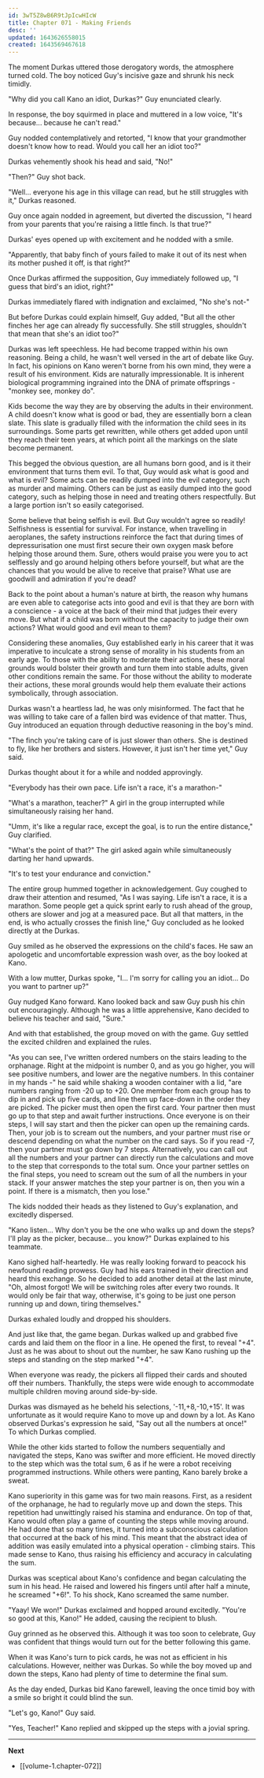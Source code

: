 ```yaml
---
id: 3wT5Z8wB6R9tJpIcwHIcW
title: Chapter 071 - Making Friends
desc: ''
updated: 1643626558015
created: 1643569467618
---
```


The moment Durkas uttered those derogatory words, the atmosphere turned cold. The boy noticed Guy's incisive gaze and shrunk his neck timidly.

"Why did you call Kano an idiot, Durkas?" Guy enunciated clearly. 

In response, the boy squirmed in place and muttered in a low voice, "It's because... because he can't read."

Guy nodded contemplatively and retorted, "I know that your grandmother doesn't know how to read. Would you call her an idiot too?"

Durkas vehemently shook his head and said, "No!"

"Then?" Guy shot back.

"Well... everyone his age in this village can read, but he still struggles with it," Durkas reasoned.

Guy once again nodded in agreement, but diverted the discussion, "I heard from your parents that you're raising a little finch. Is that true?"

Durkas' eyes opened up with excitement and he nodded with a smile.

"Apparently, that baby finch of yours failed to make it out of its nest when its mother pushed it off, is that right?"

Once Durkas affirmed the supposition, Guy immediately followed up, "I guess that bird's an idiot, right?"

Durkas immediately flared with indignation and exclaimed, "No she's not-"

But before Durkas could explain himself, Guy added, "But all the other finches her age can already fly successfully. She still struggles, shouldn't that mean that she's an idiot too?"

Durkas was left speechless. He had become trapped within his own reasoning. Being a child, he wasn't well versed in the art of debate like Guy. In fact, his opinions on Kano weren't borne from his own mind, they were a result of his environment. Kids are naturally impressionable. It is inherent biological programming ingrained into the DNA of primate offsprings - "monkey see, monkey do".

Kids become the way they are by observing the adults in their environment. A child doesn't know what is good or bad, they are essentially born a clean slate. This slate is gradually filled with the information the child sees in its surroundings. Some parts get rewritten, while others get added upon until they reach their teen years, at which point all the markings on the slate become permanent.

This begged the obvious question, are all humans born good, and is it their environment that turns them evil. To that, Guy would ask what is good and what is evil? Some acts can be readily dumped into the evil category, such as murder and maiming. Others can be just as easily dumped into the good category, such as helping those in need and treating others respectfully. But a large portion isn't so easily categorised.

Some believe that being selfish is evil. But Guy wouldn't agree so readily! Selfishness is essential for survival. For instance, when travelling in aeroplanes, the safety instructions reinforce the fact that during times of depressurisation one must first secure their own oxygen mask before helping those around them. Sure, others would praise you were you to act selflessly and go around helping others before yourself, but what are the chances that you would be alive to receive that praise? What use are goodwill and admiration if you're dead?

Back to the point about a human's nature at birth, the reason why humans are even able to categorise acts into good and evil is that they are born with a conscience - a voice at the back of their mind that judges their every move. But what if a child was born without the capacity to judge their own actions? What would good and evil mean to them?

Considering these anomalies, Guy established early in his career that it was imperative to inculcate a strong sense of morality in his students from an early age. To those with the ability to moderate their actions, these moral grounds would bolster their growth and turn them into stable adults, given other conditions remain the same. For those without the ability to moderate their actions, these moral grounds would help them evaluate their actions symbolically, through association.

Durkas wasn't a heartless lad, he was only misinformed. The fact that he was willing to take care of a fallen bird was evidence of that matter. Thus, Guy introduced an equation through deductive reasoning in the boy's mind.

"The finch you're taking care of is just slower than others. She is destined to fly, like her brothers and sisters. However, it just isn't her time yet," Guy said.

Durkas thought about it for a while and nodded approvingly.

"Everybody has their own pace. Life isn't a race, it's a marathon-"

"What's a marathon, teacher?" A girl in the group interrupted while simultaneously raising her hand.

"Umm, it's like a regular race, except the goal, is to run the entire distance," Guy clarified.

"What's the point of that?" The girl asked again while simultaneously darting her hand upwards.

"It's to test your endurance and conviction."

The entire group hummed together in acknowledgement. Guy coughed to draw their attention and resumed, "As I was saying. Life isn't a race, it is a marathon. Some people get a quick sprint early to rush ahead of the group, others are slower and jog at a measured pace. But all that matters, in the end, is who actually crosses the finish line," Guy concluded as he looked directly at the Durkas.

Guy smiled as he observed the expressions on the child's faces. He saw an apologetic and uncomfortable expression wash over, as the boy looked at Kano.

With a low mutter, Durkas spoke, "I... I'm sorry for calling you an idiot... Do you want to partner up?"

Guy nudged Kano forward. Kano looked back and saw Guy push his chin out encouragingly. Although he was a little apprehensive, Kano decided to believe his teacher and said, "Sure."

And with that established, the group moved on with the game. Guy settled the excited children and explained the rules.

"As you can see, I've written ordered numbers on the stairs leading to the orphanage. Right at the midpoint is number 0, and as you go higher, you will see positive numbers, and lower are the negative numbers. In this container in my hands -" he said while shaking a wooden container with a lid, "are numbers ranging from -20 up to +20. One member from each group has to dip in and pick up five cards, and line them up face-down in the order they are picked. The picker must then open the first card. Your partner then must go up to that step and await further instructions. Once everyone is on their steps, I will say start and then the picker can open up the remaining cards. Then, your job is to scream out the numbers, and your partner must rise or descend depending on what the number on the card says. So if you read -7, then your partner must go down by 7 steps. Alternatively, you can call out all the numbers and your partner can directly run the calculations and move to the step that corresponds to the total sum. Once your partner settles on the final steps, you need to scream out the sum of all the numbers in your stack. If your answer matches the step your partner is on, then you win a point. If there is a mismatch, then you lose."

The kids nodded their heads as they listened to Guy's explanation, and excitedly dispersed.

"Kano listen... Why don't you be the one who walks up and down the steps? I'll play as the picker, because... you know?" Durkas explained to his teammate.

Kano sighed half-heartedly. He was really looking forward to peacock his newfound reading prowess. Guy had his ears trained in their direction and heard this exchange. So he decided to add another detail at the last minute, "Oh, almost forgot! We will be switching roles after every two rounds. It would only be fair that way, otherwise, it's going to be just one person running up and down, tiring themselves."

Durkas exhaled loudly and dropped his shoulders.

And just like that, the game began. Durkas walked up and grabbed five cards and laid them on the floor in a line. He opened the first, to reveal "+4". Just as he was about to shout out the number, he saw Kano rushing up the steps and standing on the step marked "+4".

When everyone was ready, the pickers all flipped their cards and shouted off their numbers. Thankfully, the steps were wide enough to accommodate multiple children moving around side-by-side.

Durkas was dismayed as he beheld his selections, '-11,+8,-10,+15'. It was unfortunate as it would require Kano to move up and down by a lot. As Kano observed Durkas's expression he said, "Say out all the numbers at once!" To which Durkas complied.

While the other kids started to follow the numbers sequentially and navigated the steps, Kano was swifter and more efficient. He moved directly to the step which was the total sum, 6 as if he were a robot receiving programmed instructions. While others were panting, Kano barely broke a sweat.

Kano superiority in this game was for two main reasons. First, as a resident of the orphanage, he had to regularly move up and down the steps. This repetition had unwittingly raised his stamina and endurance. On top of that, Kano would often play a game of counting the steps while moving around. He had done that so many times, it turned into a subconscious calculation that occurred at the back of his mind. This meant that the abstract idea of addition was easily emulated into a physical operation - climbing stairs. This made sense to Kano, thus raising his efficiency and accuracy in calculating the sum.

Durkas was sceptical about Kano's confidence and began calculating the sum in his head. He raised and lowered his fingers until after half a minute, he screamed "+6!". To his shock, Kano screamed the same number.

"Yaay! We won!" Durkas exclaimed and hopped around excitedly. "You're so good at this, Kano!" He added, causing the recipient to blush.

Guy grinned as he observed this. Although it was too soon to celebrate, Guy was confident that things would turn out for the better following this game.

When it was Kano's turn to pick cards, he was not as efficient in his calculations. However, neither was Durkas. So while the boy moved up and down the steps, Kano had plenty of time to determine the final sum.

As the day ended, Durkas bid Kano farewell, leaving the once timid boy with a smile so bright it could blind the sun.

"Let's go, Kano!" Guy said.

"Yes, Teacher!" Kano replied and skipped up the steps with a jovial spring.

____

**Next**
* [[volume-1.chapter-072]]